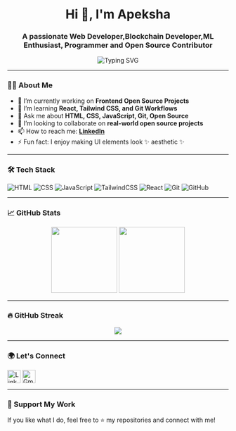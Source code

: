 
<h1 align="center">Hi 👋, I'm Apeksha</h1>
<h3 align="center">A passionate Web Developer,Blockchain Developer,ML Enthusiast, Programmer and Open Source Contributor</h3>

<p align="center">
  <img src="https://readme-typing-svg.herokuapp.com?font=Fira+Code&size=22&pause=1000&center=true&vCenter=true&width=435&lines=Web+Developer+%7C+Open+Source+Lover;Always+learning+something+new+%F0%9F%92%AA" alt="Typing SVG" />
</p>

---

### 👩‍💻 About Me

- 🔭 I’m currently working on **Frontend Open Source Projects**
- 🌱 I’m learning **React, Tailwind CSS, and Git Workflows**
- 💬 Ask me about **HTML, CSS, JavaScript, Git, Open Source**
- 🤝 I’m looking to collaborate on **real-world open source projects**
- 📫 How to reach me: **[LinkedIn](https://www.linkedin.com/in/your-link)**  
- ⚡ Fun fact: I enjoy making UI elements look ✨ aesthetic ✨

---

### 🛠️ Tech Stack

![HTML](https://img.shields.io/badge/HTML5-E34F26?logo=html5&logoColor=white&style=for-the-badge)
![CSS](https://img.shields.io/badge/CSS3-1572B6?logo=css3&logoColor=white&style=for-the-badge)
![JavaScript](https://img.shields.io/badge/JavaScript-F7DF1E?logo=javascript&logoColor=black&style=for-the-badge)
![TailwindCSS](https://img.shields.io/badge/Tailwind_CSS-38B2AC?logo=tailwind-css&logoColor=white&style=for-the-badge)
![React](https://img.shields.io/badge/React-20232A?logo=react&logoColor=61DAFB&style=for-the-badge)
![Git](https://img.shields.io/badge/Git-F05032?logo=git&logoColor=white&style=for-the-badge)
![GitHub](https://img.shields.io/badge/GitHub-181717?logo=github&logoColor=white&style=for-the-badge)

---

### 📈 GitHub Stats

<p align="center">
  <img src="https://github-readme-stats.vercel.app/api?username=apekshaj04&show_icons=true&theme=radical" height="150"/>
  <img src="https://github-readme-stats.vercel.app/api/top-langs/?username=apekshaj04&layout=compact&theme=radical" height="150"/>
</p>

---

### 🔥 GitHub Streak

<p align="center">
  <img src="https://streak-stats.demolab.com/?user=apekshaj04&theme=radical&hide_border=true" />
</p>

---

### 🌍 Let's Connect

<p align="left">
  <a href="https://linkedin.com/in/your-link" target="blank"><img align="center" src="https://cdn-icons-png.flaticon.com/512/174/174857.png" alt="LinkedIn" height="30" width="30" /></a>
  <a href="mailto:youremail@example.com"><img align="center" src="https://cdn-icons-png.flaticon.com/512/732/732200.png" alt="Gmail" height="30" width="30" /></a>
</p>

---

### 🙏 Support My Work

If you like what I do, feel free to ⭐ my repositories and connect with me!

